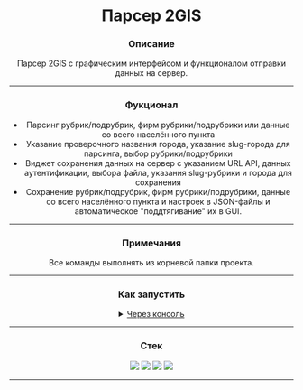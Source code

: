 <div align="center">
  <h1>Парсер 2GIS</h1>
  <h3>Описание</h3>
  <p>Парсер 2GIS с графическим интерфейсом и функционалом отправки данных на сервер.</p>
  <hr>
  <h3>Фукционал</h3>
  <ul>
    <li>Парсинг рубрик/подрубрик, фирм рубрики/подрубрики или данные со всего населённого пункта</li>
    <li>Указание проверочного названия города, указание slug-города для парсинга, выбор рубрики/подрубрики</li>
    <li>Виджет сохранения данных на сервер с указанием URL API, данных аутентификации, выбора файла, указания slug-рубрики и города для сохранения</li>
    <li>Сохранение рубрик/подрубрик, фирм рубрики/подрубрики, данные со всего населённого пункта и настроек в JSON-файлы и автоматическое "поддтягивание" их в GUI.</li>
  </ul>
  <hr>
  <h3>Примечания</h3>
</div>
  <p align="center">Все команды выполнять из корневой папки проекта.</p>
<hr>

<h3 align="center">Как запустить</h3>
<details>
  <p align="center"><summary align="center"><ins>Через консоль</ins></summary></p>
  <ul>
    <li align="center"><b>1.</b> Создать и активировать виртуальное окружение при помощи <code>Poetry</code>:
       <ul>
          <li><b>a)</b> Установить <code>Poetry</code>: <code>pip install poetry</code></li>
          <li><b>б)</b> Активировать виртуальное окружение: <code>poetry shell</code> (если <code>Poetry</code> не находит <code>Python ^3.11</code>, воспользоваться <a href="https://python-poetry.org/docs/managing-environments/">инструкцией</a>)</li>
          <li><b>в)</b> Установить зависимости: <code>poetry install</code></li>
       </ul>
    </li>
    <li align="center">
       <p><b>2.</b> Инициализировать <code>pre-commit</code>: <code>pre-commit install</code></p>
    </li>
    <li align="center">
      <p><b>3.</b> Выполнить команду <code>python main.py -g (--gui)</code></p>
    </li>
  </ul>
</details>

<hr>

<h3 align="center">Стек</h3>
<p align="center">
  <img src="https://img.shields.io/badge/Python-^3.11-red?style=flat&logo=python&logoColor=white">
  <img src="https://img.shields.io/badge/PyQt-6-red?style=flat&logo=qt&logoColor=white">
  <img src="https://img.shields.io/badge/Poetry-Latest-red?style=flat&logo=poetry&logoColor=white">
  <img src="https://img.shields.io/badge/Pre commit-Latest-red?style=flat&logo=Precommit&logoColor=white">
</p>
<hr>
